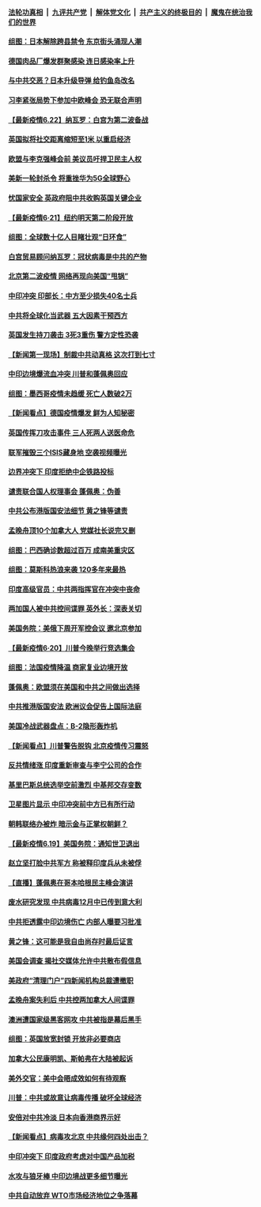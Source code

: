 

####  [法轮功真相](../../../../basic/blob/master/README.md?t=06222202) &nbsp;|&nbsp; [九评共产党](../../../../9ping.md/blob/master/README.md?t=06222202) &nbsp;|&nbsp; [解体党文化](../../../../jtdwh.md/blob/master/README.md?t=06222202)  &nbsp;|&nbsp; [共产主义的终极目的](../../../../gczydzjmd.md/blob/master/README.md?t=06222202) &nbsp;|&nbsp; [魔鬼在统治我们的世界](../../../../mgztzwmdsj.md/blob/master/README.md?t=06222202) 

#### [组图：日本解除跨县禁令 东京街头涌现人潮](../pages/nsc418/n12203294.md?t=06222202) 

#### [德国肉品厂爆发群聚感染 连日感染率上升](../pages/nsc418/n12203635.md?t=06222202) 

#### [与中共交恶？日本升级导弹 给钓鱼岛改名](../pages/nsc418/n12203668.md?t=06222202) 

#### [习李紧张局势下参加中欧峰会 恐无联合声明](../pages/nsc418/n12203689.md?t=06222202) 

#### [【最新疫情6.22】纳瓦罗：白宫为第二波备战](../pages/nsc418/n12199354.md?t=06222202) 

#### [英国拟将社交距离缩短至1米 以重启经济](../pages/nsc418/n12203125.md?t=06222202) 

#### [欧盟与李克强峰会前 美议员吁捍卫民主人权](../pages/nsc418/n12202775.md?t=06222202) 

#### [美新一轮封杀令 将重挫华为5G全球野心](../pages/nsc418/n12202488.md?t=06222202) 

#### [忧国家安全 英政府阻中共收购英国关键企业](../pages/nsc418/n12202456.md?t=06222202) 

#### [【最新疫情6·21】纽约明天第二阶段开放](../pages/nsc418/n12196332.md?t=06222202) 

#### [组图：全球数十亿人目睹壮观“日环食”](../pages/nsc418/n12202171.md?t=06222202) 

#### [白宫贸易顾问纳瓦罗：冠状病毒是中共的产物](../pages/nsc418/n12202027.md?t=06222202) 

#### [北京第二波疫情 网络再现向美国“甩锅”](../pages/nsc418/n12201996.md?t=06222202) 

#### [中印冲突 印部长：中方至少损失40名士兵](../pages/nsc418/n12201884.md?t=06222202) 

#### [中共将全球化当武器 五大因素干预西方](../pages/nsc418/n12186089.md?t=06222202) 

#### [英国发生持刀袭击 3死3重伤 警方定性恐袭](../pages/nsc418/n12201767.md?t=06222202) 

#### [【新闻第一现场】制裁中共动真格 这次打到七寸](../pages/nsc418/n12201730.md?t=06222202) 

#### [中印边境爆流血冲突 川普和蓬佩奥回应](../pages/nsc418/n12201068.md?t=06222202) 

#### [组图：墨西哥疫情未趋缓 死亡人数破2万](../pages/nsc418/n12199824.md?t=06222202) 

#### [【新闻看点】德国疫情爆发 鲜为人知秘密](../pages/nsc418/n12200936.md?t=06222202) 

#### [英国传挥刀攻击事件 三人死两人送医命危](../pages/nsc418/n12201032.md?t=06222202) 

#### [联军摧毁三个ISIS藏身地 空袭视频曝光](../pages/nsc418/n12200929.md?t=06222202) 

#### [边界冲突下 印度拒绝中企铁路投标](../pages/nsc418/n12200851.md?t=06222202) 

#### [谴责联合国人权理事会 蓬佩奥：伪善](../pages/nsc418/n12200748.md?t=06222202) 

#### [中共公布港版国安法细节 黄之锋等谴责](../pages/nsc418/n12200535.md?t=06222202) 

#### [孟晚舟顶10个加拿大人 党媒社长说完又删](../pages/nsc418/n12200398.md?t=06222202) 

#### [组图：巴西确诊数超过百万 成南美重灾区](../pages/nsc418/n12200146.md?t=06222202) 

#### [组图：莫斯科热浪来袭 120多年来最热](../pages/nsc418/n12198528.md?t=06222202) 

#### [印度高级官员：中共两指挥官在冲突中丧命](../pages/nsc418/n12200340.md?t=06222202) 

#### [两加国人被中共控间谍罪 英外长：深表关切](../pages/nsc418/n12200284.md?t=06222202) 

#### [美国务院：美俄下周开军控会议 邀北京参加](../pages/nsc418/n12200097.md?t=06222202) 

#### [【最新疫情6·20】川普今晚举行竞选集会](../pages/nsc418/n12199376.md?t=06222202) 

#### [组图：法国疫情降温 商家复业边境开放](../pages/nsc418/n12197405.md?t=06222202) 

#### [蓬佩奥：欧盟须在美国和中共之间做出选择](../pages/nsc418/n12199184.md?t=06222202) 

#### [中共推港版国安法 欧洲议会促告上国际法庭](../pages/nsc418/n12199257.md?t=06222202) 

#### [美国冷战武器盘点：B-2隐形轰炸机](../pages/nsc418/n12199226.md?t=06222202) 

#### [【新闻看点】川普警告脱钩 北京疫情传习震怒](../pages/nsc418/n12198957.md?t=06222202) 

#### [反共情绪涨 印度重新审查与李宁公司的合作](../pages/nsc418/n12199030.md?t=06222202) 

#### [基里巴斯总统选举空前激烈 中基邦交存变数](../pages/nsc418/n12199073.md?t=06222202) 

#### [卫星图片显示 中印冲突前中方已有所行动](../pages/nsc418/n12198966.md?t=06222202) 

#### [朝韩联络办被炸 暗示金与正掌权朝鲜？](../pages/nsc418/n12198651.md?t=06222202) 

#### [【最新疫情6.19】美国务院：通知世卫退出](../pages/nsc418/n12196803.md?t=06222202) 

#### [赵立坚打脸中共军方 称被释印度兵从未被俘](../pages/nsc418/n12198632.md?t=06222202) 

#### [【直播】蓬佩奥在哥本哈根民主峰会演讲](../pages/nsc418/n12198355.md?t=06222202) 

#### [废水研究发现 中共病毒12月中已传到意大利](../pages/nsc418/n12198335.md?t=06222202) 

#### [中共拒透露中印边境伤亡 内部人曝要习批准](../pages/nsc418/n12198521.md?t=06222202) 

#### [黄之锋：这可能是我自由尚存时最后证言](../pages/nsc418/n12198585.md?t=06222202) 

#### [美国会调查 揭社交媒体允许中共散布假信息](../pages/nsc418/n12198310.md?t=06222202) 

#### [美政府“清理门户”四新闻机构总裁遭撤职](../pages/nsc418/n12198300.md?t=06222202) 

#### [孟晚舟案失利后 中共控两加拿大人间谍罪](../pages/nsc418/n12197993.md?t=06222202) 

#### [澳洲遭国家级黑客网攻 中共被指是幕后黑手](../pages/nsc418/n12197232.md?t=06222202) 

#### [组图：英国放宽封锁 开放非必要商店](../pages/nsc418/n12194454.md?t=06222202) 

#### [加拿大公民康明凯、斯帕弗在大陆被起诉](../pages/nsc418/n12197374.md?t=06222202) 

#### [美外交官：美中会晤成效如何有待观察](../pages/nsc418/n12196954.md?t=06222202) 

#### [川普：中共或故意让病毒传播 破坏全球经济](../pages/nsc418/n12196283.md?t=06222202) 

#### [安倍对中共冷淡 日本向香港商界示好](../pages/nsc418/n12196586.md?t=06222202) 

#### [【新闻看点】病毒攻北京 中共缘何四处出击？](../pages/nsc418/n12196497.md?t=06222202) 

#### [中印冲突下 印度政府考虑对中国产品加税](../pages/nsc418/n12196479.md?t=06222202) 

#### [水攻与狼牙棒 中印边境战更多细节曝光](../pages/nsc418/n12196307.md?t=06222202) 

#### [中共自动放弃 WTO市场经济地位之争落幕](../pages/nsc418/n12196264.md?t=06222202) 

